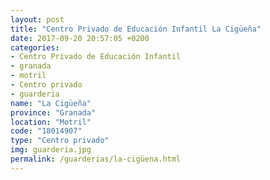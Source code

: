 ```yaml
---
layout: post
title: "Centro Privado de Educación Infantil La Cigüeña"
date: 2017-09-20 20:57:05 +0200
categories:
- Centro Privado de Educación Infantil
- granada
- motril
- Centro privado
- guarderia
name: "La Cigüeña"
province: "Granada"
location: "Motril"
code: "18014907"
type: "Centro privado"
img: guarderia.jpg
permalink: /guarderias/la-cigüena.html
---
```

